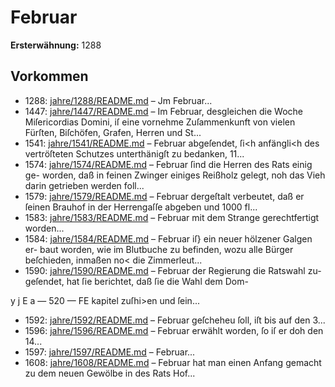 # Februar

**Ersterwähnung:** 1288

## Vorkommen
- 1288: [jahre/1288/README.md](../jahre/1288/README.md) – Jm Februar...
- 1447: [jahre/1447/README.md](../jahre/1447/README.md) – Im Februar, desgleichen die Woche  Miſericordias
Domini, iſ eine vornehme Zuſammenkunft von vielen
Fürſten, Biſchöfen, Grafen, Herren und St...
- 1541: [jahre/1541/README.md](../jahre/1541/README.md) – Februar abgeſendet, ſi<h anfängli<h des vertröſteten
Schutzes unterthänigſt zu bedanken, 11...
- 1574: [jahre/1574/README.md](../jahre/1574/README.md) – Februar ſind die Herren des Rats einig ge-
worden, daß in feinen Zwinger einiges Reißholz gelegt,
noh das Vieh darin getrieben werden foll...
- 1579: [jahre/1579/README.md](../jahre/1579/README.md) – Februar dergeſtalt verbeutet, daß er ſeinen Brauhof
in der Herrengaſſe abgeben und 1000 fl...
- 1583: [jahre/1583/README.md](../jahre/1583/README.md) – Februar mit dem Strange gerechtfertigt
worden...
- 1584: [jahre/1584/README.md](../jahre/1584/README.md) – Februar iſ} ein neuer hölzener Galgen er-
baut worden, wie im Blutbuche zu befinden, wozu alle
Bürger beſchieden, inmaßen no< die Zimmerleut...
- 1590: [jahre/1590/README.md](../jahre/1590/README.md) – Februar der Regierung die Ratswahl zu-
geſendet, hat ſie berichtet, daß ſie die Wahl dem Dom-


y j E a
— 520 — FE
kapitel zuſhi>en und ſein...
- 1592: [jahre/1592/README.md](../jahre/1592/README.md) – Februar geſcheheu ſoll, iſt bis auf den 3...
- 1596: [jahre/1596/README.md](../jahre/1596/README.md) – Februar erwählt worden, ſo iſ er doh
den 14...
- 1597: [jahre/1597/README.md](../jahre/1597/README.md) – Februar...
- 1608: [jahre/1608/README.md](../jahre/1608/README.md) – Februar hat man einen Anfang gemacht zu
dem neuen Gewölbe in des Rats Hof...
